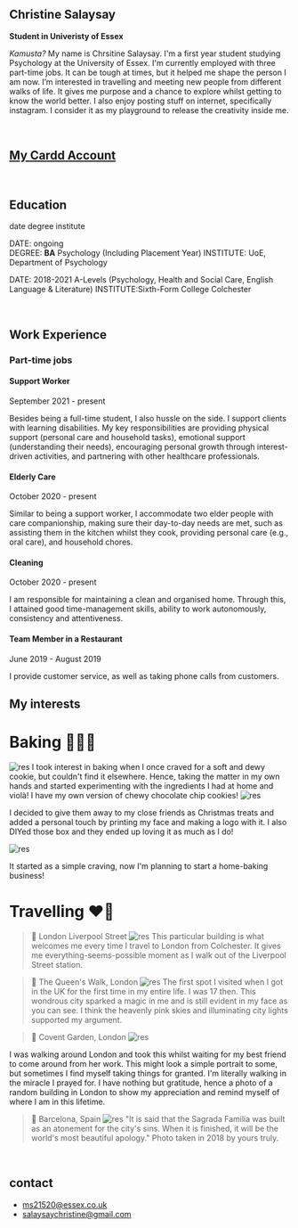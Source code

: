 
## Christine Salaysay
**Student in Univeristy of Essex**  

*Kamusta?* My name is Chrsitine Salaysay. I'm a first year student studying Psychology at the University of Essex. I'm currently employed with three part-time jobs. It can be tough at times, but it helped me shape the person I am now. I’m interested in travelling and meeting new people from different walks of life. It gives me purpose and a chance to explore whilst getting to know the world better. I also enjoy posting stuff on internet, specifically instagram. I consider it as my playground to release the creativity inside me. 


<br>

## [My Cardd Account](https://makitin.carrd.co)


<br>

## Education
 date  degree  institute 

DATE: ongoing   
DEGREE: **BA** Psychology (Including Placement Year) 
INSTITUTE: UoE, Department of Psychology 

DATE: 2018-2021 A-Levels (Psychology, Health and Social Care, English Language & Literature)
INSTITUTE:Sixth-Form College Colchester

<br>

## Work Experience
### Part-time jobs
#### Support Worker

September 2021 - present

Besides being a full-time student, I also hussle on the side. I support clients with learning disabilities. My key responsibilities are providing physical support (personal care and household tasks), emotional support (understanding their needs), encouraging personal growth through interest-driven activities, and partnering with other healthcare professionals. 

#### Elderly Care

October 2020 - present 

Similar to being a support worker, I accommodate two elder people with care companionship, making sure their day-to-day needs are met, such as assisting them in the kitchen whilst they cook, providing personal care (e.g., oral care), and household chores.

#### Cleaning 

October 2020 - present

I am responsible for maintaining a clean and organised home. Through this, I attained good time-management skills, ability to work autonomously, consistency and attentiveness. 

#### Team Member in a Restaurant

June 2019 - August 2019

I provide customer service, as well as taking phone calls from customers.
<br>

## My interests
# Baking :woman_cook::brown_heart:
![res](https://i.ibb.co/gTVrJXv/IMG-9259.jpg)
I took interest in baking when I once craved for a soft and dewy cookie, but couldn't find it elsewhere. Hence, taking the matter in my own hands and started experimenting with the ingredients I had at home and violà! I have my own version of chewy chocolate chip cookies!
![res](https://i.ibb.co/xmKhb97/AEA6-B413-120-D-4002-90-E7-8590-E4914-A5-B-2.jpg)

I decided to give them away to my close friends as Christmas treats and added a personal touch by printing my face and making a logo with it. I also DIYed those box and they ended up loving it as much as I do!

![res](https://i.ibb.co/YcKhTGR/D0-BE7-AA1-B8-BD-429-D-A969-A1-F42-C05826-A.jpg)

It started as a simple craving, now I'm planning to start a home-baking business!

# Travelling :heart_on_fire:
> :round_pushpin: London Liverpool Street
![res](https://i.ibb.co/mG5WxBM/46948-B7-B-8-EB7-4-B26-BC4-B-57-F43-EA2-D10-E.jpg)
This particular building is what welcomes me every time I travel to London from Colchester. It gives me everything-seems-possible moment as I walk out of the Liverpool Street station.


> :round_pushpin: The Queen's Walk, London
![res](https://i.ibb.co/FWpZBZb/IMG-9386.jpg)
The first spot I visited when I got in the UK for the first time in my entire life. I was 17 then. This wondrous city sparked a magic in me and is still evident in my face as you can see. I think the heavenly pink skies and illuminating city lights supported my argument.

> :round_pushpin: Covent Garden, London
![res](https://i.ibb.co/kMJ0sn5/5066343-C-A912-4-C5-D-90-DA-3-E24-E4840-E64.jpg)

I was walking around London and took this whilst waiting for my best friend to come around from her work. This might look a simple portrait to some, but sometimes I find myself taking things for granted. I'm literally walking in the miracle I prayed for. I have nothing but gratitude, hence a photo of a random building in London to show my appreciation and remind myself of where I am in this lifetime.

> :round_pushpin: Barcelona, Spain
![res](https://i.ibb.co/GdTNSK5/IMG-3903.jpg)
"It is said that the Sagrada Familia was built as an atonement for the city's sins. When it is finished, it will be the world's most beautiful apology." Photo taken in 2018 by yours truly.

<br>

## contact
- ms21520@essex.co.uk 
- salaysaychristine@gmail.com
